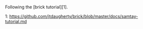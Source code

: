Following the [brick tutorial][1].

  1: https://github.com/jtdaugherty/brick/blob/master/docs/samtay-tutorial.md
